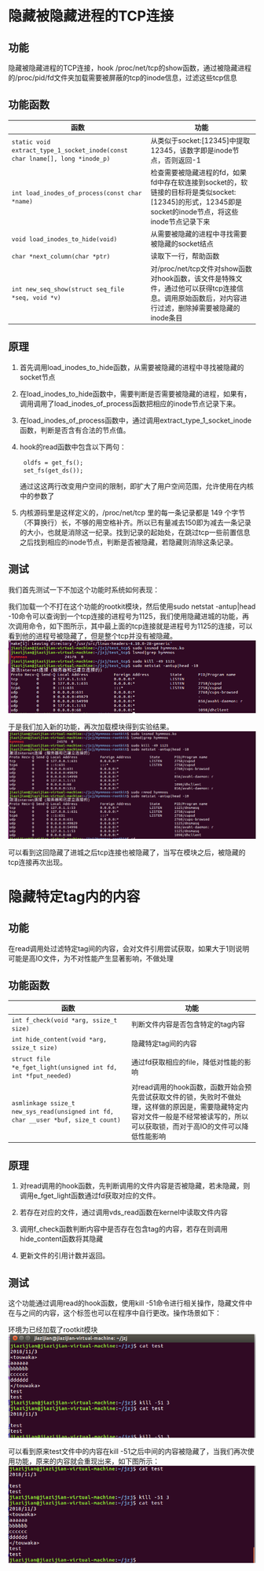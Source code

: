 # 隐藏被隐藏进程的TCP连接
## 功能
隐藏被隐藏进程的TCP连接，hook /proc/net/tcp的show函数，通过被隐藏进程的/proc/pid/fd文件夹加载需要被屏蔽的tcp的inode信息，过滤这些tcp信息

## 功能函数
| 函数 | 功能 |
| --- | --- |
|`static void extract_type_1_socket_inode(const char lname[], long *inode_p)`|从类似于socket:[12345]中提取12345，该数字即是inode节点，否则返回-1|
|`int load_inodes_of_process(const char *name)`|检查需要被隐藏进程的fd，如果fd中存在软连接到socket的，软链接的目标将是类似socket:[12345]的形式，12345即是socket的inode节点，将这些inode节点记录下来|
|`void load_inodes_to_hide(void)`|从需要被隐藏的进程中寻找需要被隐藏的socket结点|
|`char *next_column(char *ptr)`|读取下一行，帮助函数|
|`int new_seq_show(struct seq_file *seq, void *v)`|对/proc/net/tcp文件对show函数对hook函数，该文件是特殊文件，通过他可以获得tcp连接信息。调用原始函数后，对内容进行过滤，删除掉需要被隐藏的inode条目|

## 原理
1. 首先调用load_inodes_to_hide函数，从需要被隐藏的进程中寻找被隐藏的socket节点

2. 在load_inodes_to_hide函数中，需要判断是否需要被隐藏的进程，如果有，调用调用了load_inodes_of_process函数把相应的inode节点记录下来。
3. 在load_inodes_of_process函数中，通过调用extract_type_1_socket_inode函数，判断是否含有合法的节点值。

4. hook的read函数中包含以下两句： 

    	oldfs = get_fs();
    	set_fs(get_ds());
	
	通过这这两行改变用户空间的限制，即扩大了用户空间范围，允许使用在内核中的参数了
5. 内核源码里是这样定义的，/proc/net/tcp 里的每一条记录都是 149 个字节（不算换行）长，不够的用空格补齐。所以已有量减去150即为减去一条记录的大小，也就是消除这一纪录。找到记录的起始处，在跳过tcp一些前置信息之后找到相应的inode节点，判断是否被隐藏，若隐藏则消除这条记录。

## 测试
我们首先测试一下不加这个功能时系统如何表现：
	
我们加载一个不打在这个功能的rootkit模块，然后使用sudo netstat -antup|head -10命令可以查询到一个tcp连接的进程号为1125，我们使用隐藏进城的功能，再次调用命令，如下图所示，其中最上面的tcp连接就是进程号为1125的连接，可以看到他的进程号被隐藏了，但是整个tcp并没有被隐藏。
![](/screenshot/rootkit46-1.png)

于是我们加入新的功能，再次加载模块得到实验结果。
![](/screenshot/rootkit46-2.png)

可以看到这回隐藏了进城之后tcp连接也被隐藏了，当写在模块之后，被隐藏的tcp连接再次出现。

# 隐藏特定tag内的内容
## 功能
在read调用处过滤特定tag间的内容，会对文件引用尝试获取，如果大于1则说明可能是高IO文件，为不对性能产生显著影响，不做处理

## 功能函数
| 函数 | 功能 |
| --- | --- |
|`int f_check(void *arg, ssize_t size)`|判断文件内容是否包含特定的tag内容|
|`int hide_content(void *arg, ssize_t size)`|隐藏特定tag间的内容|
|`struct file *e_fget_light(unsigned int fd, int *fput_needed)	`|通过fd获取相应的file，降低对性能的影响|
|`asmlinkage ssize_t new_sys_read(unsigned int fd, char __user *buf, size_t count)`|对read调用的hook函数，函数开始会预先尝试获取文件的锁，失败时不做处理，这样做的原因是，需要隐藏特定内容对文件一般是不经常被读写的，所以可以获取锁，而对于高IO的文件可以降低性能影响|

## 原理
1. 对read调用的hook函数，先判断调用的文件内容是否被隐藏，若未隐藏，则调用e_fget_light函数通过fd获取对应的文件。

2. 若存在对应的文件，通过调用vds_read函数在kernel中读取文件内容

3. 调用f_check函数判断内容中是否存在包含tag的内容，若存在则调用hide_content函数将其隐藏

4. 更新文件的引用计数并返回。

## 测试
这个功能通过调用read的hook函数，使用kill -51命令进行相关操作，隐藏文件中在<touwaka>与</touwaka>之间的内容，这个标签也可以在程序中自行更改。操作场景如下：

环境为已经加载了rootkit模块
![](/screenshot/rootkit46-3.png)

可以看到原来test文件中的内容在kill -51之后中间的内容被隐藏了，当我们再次使用功能，原来的内容就会重现出来，如下图所示：
![](/screenshot/rootkit46-4.png)
